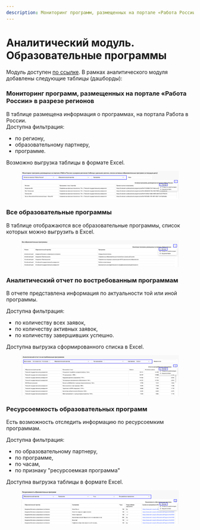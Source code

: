 ```yaml
---
description: Мониторинг программ, размещенных на портале «Работа России»
---
```


# Аналитический модуль. Образовательные программы

Модуль доступен [по ссылке](https://datalens.yandex/qgy7y2pehbfuh). В рамках аналитического модуля добавлены следующие таблицы (дашборды):

### Мониторинг программ, размещенных на портале «Работа России» в разрезе регионов

В таблице размещена информация о программах, на портала Работа в России. \
Доступна фильтрация:

* по региону,&#x20;
* образовательному партнеру,&#x20;
* программе.&#x20;

Возможно выгрузка таблицы в формате Excel.

<figure><img src="../.gitbook/assets/image (52).png" alt=""><figcaption></figcaption></figure>

### Все образовательные программы

В таблице отображаются все образовательные программы, список которых можно выгрузить в Excel.

<figure><img src="../.gitbook/assets/image (12).png" alt=""><figcaption></figcaption></figure>

### Аналитический отчет по востребованным программам

В отчете представлена информация по актуальности той или иной программы.&#x20;

Доступна фильтрация:

* по количеству всех заявок,
* по количеству активных заявок,
* по количеству завершивших успешно.&#x20;

Доступна выгрузка сформированного списка в Excel.

<figure><img src="../.gitbook/assets/image (29).png" alt=""><figcaption></figcaption></figure>

### Ресурсоемкость образовательных программ

Есть возможность отследить информацию по ресурсоемким программам.

Доступна фильтрация:

* по образовательному партнеру,
* по программе,
* по часам,
* по признаку "ресурсоемкая программа"

Доступна выгрузка таблицы в формате Excel.

<figure><img src="../.gitbook/assets/image (5).png" alt=""><figcaption></figcaption></figure>
